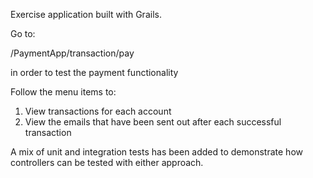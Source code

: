 Exercise application built with Grails.

Go to:

/PaymentApp/transaction/pay

in order to test the payment functionality

Follow the menu items to:

1. View transactions for each account
2. View the emails that have been sent out after each successful transaction

A mix of unit and integration tests has been added to demonstrate how controllers can be tested with either approach.

